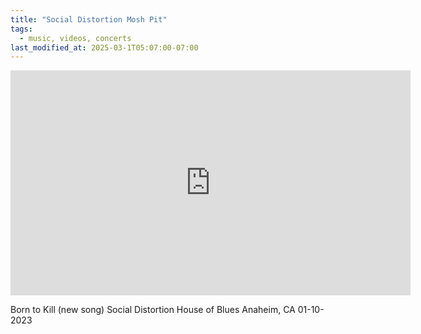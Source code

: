 ```yaml
---
title: "Social Distortion Mosh Pit"
tags:
  - music, videos, concerts
last_modified_at: 2025-03-1T05:07:00-07:00
---
```


<div class="embed-responsive embed-responsive-16by9">
  <iframe width="640" height="360" src="https://www.youtube-nocookie.com/embed/AuTKp_yULeo?controls=0&amp;" frameborder="0" allowfullscreen></iframe>
</div>

Born to Kill (new song)
Social Distortion
House of Blues
Anaheim, CA 01-10-2023
